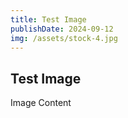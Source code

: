 ```yaml
---
title: Test Image
publishDate: 2024-09-12
img: /assets/stock-4.jpg
---
```

## Test Image

Image Content
